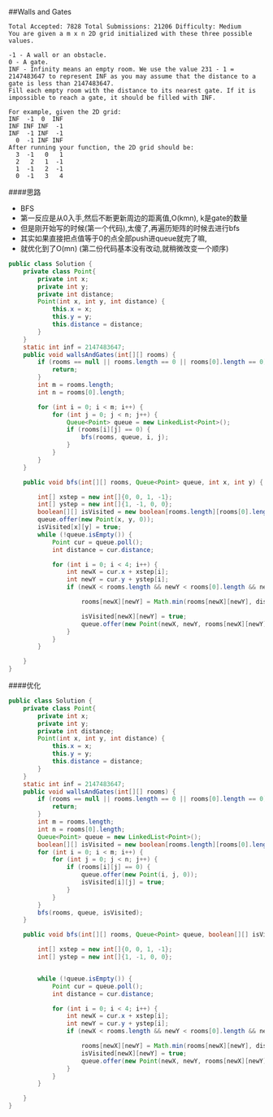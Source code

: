 ##Walls and Gates

	Total Accepted: 7828 Total Submissions: 21206 Difficulty: Medium
	You are given a m x n 2D grid initialized with these three possible values.

	-1 - A wall or an obstacle.
	0 - A gate.
	INF - Infinity means an empty room. We use the value 231 - 1 = 2147483647 to represent INF as you may assume that the distance to a gate is less than 2147483647.
	Fill each empty room with the distance to its nearest gate. If it is impossible to reach a gate, it should be filled with INF.

	For example, given the 2D grid:
	INF  -1  0  INF
	INF INF INF  -1
	INF  -1 INF  -1
	  0  -1 INF INF
	After running your function, the 2D grid should be:
	  3  -1   0   1
	  2   2   1  -1
	  1  -1   2  -1
	  0  -1   3   4

####思路
- BFS
- 第一反应是从0入手,然后不断更新周边的距离值,O(kmn), k是gate的数量
- 但是刚开始写的时候(第一个代码),太傻了,再遍历矩阵的时候去进行bfs
- 其实如果直接把点值等于0的点全部push进queue就完了嘛,
- 就优化到了O(mn) (第二份代码基本没有改动,就稍微改变一个顺序)

```java
public class Solution {
    private class Point{
        private int x;
        private int y;
        private int distance;
        Point(int x, int y, int distance) {
            this.x = x;
            this.y = y;
            this.distance = distance;
        }
    }
    static int inf = 2147483647;
    public void wallsAndGates(int[][] rooms) {
        if (rooms == null || rooms.length == 0 || rooms[0].length == 0) {
            return;
        }
        int m = rooms.length;
        int n = rooms[0].length;

        for (int i = 0; i < m; i++) {
            for (int j = 0; j < n; j++) {
                Queue<Point> queue = new LinkedList<Point>();
                if (rooms[i][j] == 0) {
                    bfs(rooms, queue, i, j);
                }
            }
        }
    }

    public void bfs(int[][] rooms, Queue<Point> queue, int x, int y) {

        int[] xstep = new int[]{0, 0, 1, -1};
        int[] ystep = new int[]{1, -1, 0, 0};
        boolean[][] isVisited = new boolean[rooms.length][rooms[0].length];
        queue.offer(new Point(x, y, 0));
        isVisited[x][y] = true;
        while (!queue.isEmpty()) {
            Point cur = queue.poll();
            int distance = cur.distance;

            for (int i = 0; i < 4; i++) {
                int newX = cur.x + xstep[i];
                int newY = cur.y + ystep[i];
                if (newX < rooms.length && newY < rooms[0].length && newX >= 0 && newY >= 0 && rooms[newX][newY] != -1 && rooms[newX][newY] != 0 && isVisited[newX][newY] == false) {

                    rooms[newX][newY] = Math.min(rooms[newX][newY], distance + 1);

                    isVisited[newX][newY] = true;
                    queue.offer(new Point(newX, newY, rooms[newX][newY]));
                }
            }
        }

    }
}
```

####优化

```java
public class Solution {
    private class Point{
        private int x;
        private int y;
        private int distance;
        Point(int x, int y, int distance) {
            this.x = x;
            this.y = y;
            this.distance = distance;
        }
    }
    static int inf = 2147483647;
    public void wallsAndGates(int[][] rooms) {
        if (rooms == null || rooms.length == 0 || rooms[0].length == 0) {
            return;
        }
        int m = rooms.length;
        int n = rooms[0].length;
        Queue<Point> queue = new LinkedList<Point>();
        boolean[][] isVisited = new boolean[rooms.length][rooms[0].length];
        for (int i = 0; i < m; i++) {
            for (int j = 0; j < n; j++) {
                if (rooms[i][j] == 0) {
                    queue.offer(new Point(i, j, 0));
                    isVisited[i][j] = true;
                }
            }
        }
        bfs(rooms, queue, isVisited);
    }

    public void bfs(int[][] rooms, Queue<Point> queue, boolean[][] isVisited) {

        int[] xstep = new int[]{0, 0, 1, -1};
        int[] ystep = new int[]{1, -1, 0, 0};


        while (!queue.isEmpty()) {
            Point cur = queue.poll();
            int distance = cur.distance;

            for (int i = 0; i < 4; i++) {
                int newX = cur.x + xstep[i];
                int newY = cur.y + ystep[i];
                if (newX < rooms.length && newY < rooms[0].length && newX >= 0 && newY >= 0 && rooms[newX][newY] != -1 && rooms[newX][newY] != 0 && isVisited[newX][newY] == false) {

                    rooms[newX][newY] = Math.min(rooms[newX][newY], distance + 1);
                    isVisited[newX][newY] = true;
                    queue.offer(new Point(newX, newY, rooms[newX][newY]));
                }
            }
        }

    }
}
```
